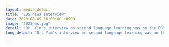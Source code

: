 ```yaml
---
layout: media_detail
title: "EBS news Interview"
date: 2023-08-09 16:00:00 +0900
image: "2023ebs.jpg"
detail: "Dr. Yim's interview on second language learning was on the EBS news." 
long_detail: "Dr. Yim's interview on second language learning was on the EBS news. [online] Available https://news.ebs.co.kr/ebsnews/menu1/newsAllView/60379567/H?eduNewsYn=N&newsFldDetlCd=focus."

---
```


